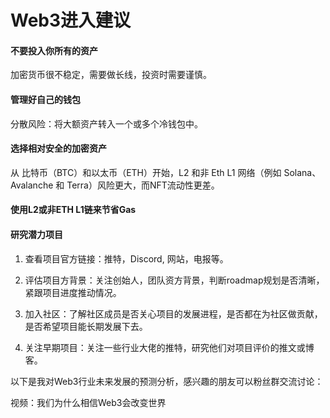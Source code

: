 # Web3进入建议

#### 不要投入你所有的资产

加密货币很不稳定，需要做长线，投资时需要谨慎。

#### 管理好自己的钱包

分散风险：将大额资产转入一个或多个冷钱包中。

#### 选择相对安全的加密资产

从 比特币（BTC）和以太币（ETH）开始，L2 和非 Eth L1 网络（例如 Solana、Avalanche 和 Terra）风险更大，而NFT流动性更差。

#### 使用L2或非ETH L1链来节省Gas

#### 研究潜力项目

1. 查看项目官方链接：推特，Discord, 网站，电报等。

2. 评估项目方背景：关注创始人，团队资方背景，判断roadmap规划是否清晰，紧跟项目进度推动情况。

3. 加入社区：了解社区成员是否关心项目的发展进程，是否都在为社区做贡献，是否希望项目能长期发展下去。

4. 关注早期项目：关注一些行业大佬的推特，研究他们对项目评价的推文或博客。


以下是我对Web3行业未来发展的预测分析，感兴趣的朋友可以粉丝群交流讨论：

视频：我们为什么相信Web3会改变世界

